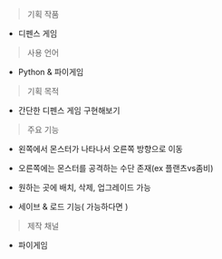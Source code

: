
> 기획 작품 

- 디펜스 게임

> 사용 언어

- Python & 파이게임

> 기획  목적

- 간단한 디펜스 게임 구현해보기

> 주요 기능

- 왼쪽에서 몬스터가 나타나서 오른쪽 방향으로 이동

- 오른쪽에는 몬스터를 공격하는 수단 존재(ex 플랜츠vs좀비)

- 원하는 곳에 배치, 삭제, 업그레이드 가능

- 세이브 & 로드 기능( 가능하다면 )

> 제작 채널

- 파이게임

